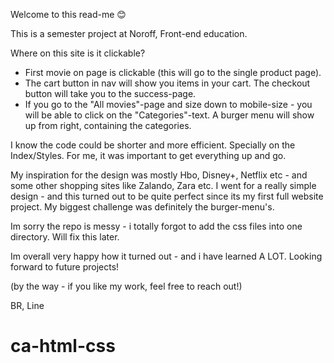 Welcome to this read-me 😊

This is a semester project at Noroff, Front-end education.

Where on this site is it clickable?

- First movie on page is clickable (this will go to the single product page).
- The cart button in nav will show you items in your cart. The checkout button will take you to the success-page. 
- If you go to the "All movies"-page and size down to mobile-size - you will be able to click on the "Categories"-text.
A burger menu will show up from right, containing the categories. 

I know the code could be shorter and more efficient. Specially on the Index/Styles. For me, it was important to get everything up and go. 

My inspiration for the design was mostly Hbo, Disney+, Netflix etc - and some other shopping sites like Zalando, Zara etc.
I went for a really simple design - and this turned out to be quite perfect since its my first full website project. 
My biggest challenge was definitely the burger-menu's. 

Im sorry the repo is messy - i totally forgot to add the css files into one directory. Will fix this later. 

Im overall very happy how it turned out - and i have learned A LOT. 
Looking forward to future projects!

(by the way - if you like my work, feel free to reach out!)

BR, Line

# ca-html-css
